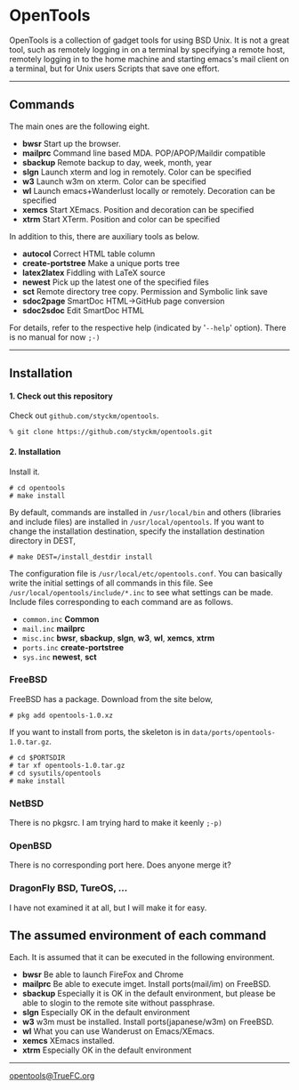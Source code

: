 # OpenTools

OpenTools is a collection of gadget tools for using BSD Unix. It is not a great
tool, such as remotely logging in on a terminal by specifying a remote host,
remotely logging in to the home machine and starting emacs's mail client
on a terminal, but for Unix users Scripts that save one effort. 


---

## Commands

The main ones are the following eight.

* **bwsr**	 Start up the browser.
* **mailprc**	 Command line based MDA. POP/APOP/Maildir compatible
* **sbackup**	 Remote backup to day, week, month, year
* **slgn**	 Launch xterm and log in remotely. Color can be specified
* **w3**	 Launch w3m on xterm. Color can be specified
* **wl**	 Launch emacs+Wanderlust locally or remotely. Decoration can be specified
* **xemcs**	 Start XEmacs. Position and decoration can be specified
* **xtrm**	 Start XTerm. Position and color can be specified

In addition to this, there are auxiliary tools as below.

* **autocol**	Correct HTML table column
* **create-portstree**	Make a unique ports tree
* **latex2latex**	Fiddling with LaTeX source
* **newest**		Pick up the latest one of the specified files
* **sct**		Remote directory tree copy. Permission and Symbolic link save
* **sdoc2page**		SmartDoc HTML->GitHub page conversion
* **sdoc2sdoc**		Edit SmartDoc HTML

For details, refer to the respective help (indicated by '`--help`'
option). There is no manual for now `;-)`

---

## Installation

#### 1. Check out this repository

Check out `github.com/styckm/opentools`.

	% git clone https://github.com/styckm/opentools.git

#### 2. Installation

Install it.

	# cd opentools
	# make install

By default, commands are installed in `/usr/local/bin` and others
(libraries and include files) are installed in `/usr/local/opentools`. If
you want to change the installation destination, specify the installation
destination directory in DEST, 

	# make DEST=/install_destdir install

The configuration file is `/usr/local/etc/opentools.conf`. You can basically
write the initial settings of all commands in this file. See
`/usr/local/opentools/include/*.inc` to see what settings can be made. Include
files corresponding to each command are as follows. 

* `common.inc`	**Common**	
* `mail.inc`	**mailprc**		
* `misc.inc`	**bwsr**, **sbackup**, **slgn**, **w3**, **wl**, **xemcs**, **xtrm**
* `ports.inc`	**create-portstree**
* `sys.inc`	**newest**, **sct**

### FreeBSD

FreeBSD has a package. Download from the site below,

	# pkg add opentools-1.0.xz

If you want to install from ports, the skeleton is in `data/ports/opentools-1.0.tar.gz`.

	# cd $PORTSDIR
	# tar xf opentools-1.0.tar.gz
	# cd sysutils/opentools
	# make install

### NetBSD

There is no pkgsrc. I am trying hard to make it keenly `;-p)`

### OpenBSD

There is no corresponding port here. Does anyone merge it?

### DragonFly BSD, TureOS, ...

I have not examined it at all, but I will make it for easy.

## The assumed environment of each command

Each. It is assumed that it can be executed in the following environment.

* **bwsr**
   Be able to launch FireFox and Chrome
* **mailprc**
   Be able to execute imget. Install ports(mail/im) on FreeBSD.
* **sbackup**
   Especially it is OK in the default environment, but please be able to
   slogin to the remote site without passphrase.
* **slgn**
   Especially OK in the default environment
* **w3**
   w3m must be installed. Install ports(japanese/w3m) on FreeBSD.
* **wl**
   What you can use Wanderust on Emacs/XEmacs.
* **xemcs**
   XEmacs installed.
* **xtrm**
   Especially OK in the default environment

---

opentools@TrueFC.org
